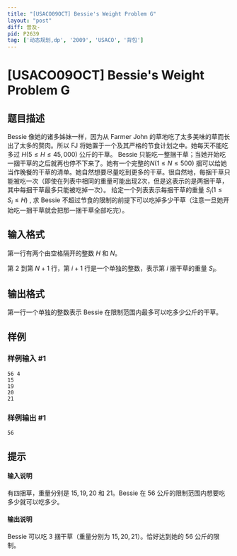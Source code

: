 ```yaml
---
title: "[USACO09OCT] Bessie's Weight Problem G"
layout: "post"
diff: 普及-
pid: P2639
tag: ['动态规划,dp', '2009', 'USACO', '背包']
---
```

# [USACO09OCT] Bessie's Weight Problem G
## 题目描述

Bessie 像她的诸多姊妹一样，因为从 Farmer John 的草地吃了太多美味的草而长出了太多的赘肉。所以 FJ 将她置于一个及其严格的节食计划之中。她每天不能吃多过 $H (5 \le H \le 45,000)$ 公斤的干草。 Bessie 只能吃一整捆干草；当她开始吃一捆干草的之后就再也停不下来了。她有一个完整的$N (1 \le N \le 500)$ 捆可以给她当作晚餐的干草的清单。她自然想要尽量吃到更多的干草。很自然地，每捆干草只能被吃一次（即使在列表中相同的重量可能出现2次，但是这表示的是两捆干草，其中每捆干草最多只能被吃掉一次）。 给定一个列表表示每捆干草的重量 $S_i (1 \le S_i \le H)$ , 求 Bessie 不超过节食的限制的前提下可以吃掉多少干草（注意一旦她开始吃一捆干草就会把那一捆干草全部吃完）。
## 输入格式

第一行有两个由空格隔开的整数 $H$ 和 $N$。

第 $2$ 到第 $N+1$ 行，第 $i+1$ 行是一个单独的整数，表示第 $i$ 捆干草的重量 $S_i$。

## 输出格式

第一行一个单独的整数表示 Bessie 在限制范围内最多可以吃多少公斤的干草。

## 样例

### 样例输入 #1
```
56 4
15
19
20
21
```
### 样例输出 #1
```
56
```
## 提示

#### 输入说明

有四捆草，重量分别是 $15,19,20$ 和 $21$。Bessie 在 $56$ 公斤的限制范围内想要吃多少就可以吃多少。


#### 输出说明

Bessie 可以吃 $3$ 捆干草（重量分别为 $15, 20, 21$）。恰好达到她的 $56$ 公斤的限制。


